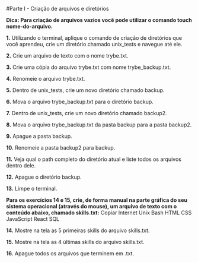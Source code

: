 #Parte I - Criação de arquivos e diretórios

**Dica: Para criação de arquivos vazios você pode utilizar o comando touch nome-do-arquivo.**

**1.** Utilizando o terminal, aplique o comando de criação de diretórios que você aprendeu, crie um diretório chamado unix_tests e navegue até ele.

**2.** Crie um arquivo de texto com o nome trybe.txt.

**3.** Crie uma cópia do arquivo trybe.txt com nome trybe_backup.txt.

**4.** Renomeie o arquivo trybe.txt.

**5.** Dentro de unix_tests, crie um novo diretório chamado backup.

**6.** Mova o arquivo trybe_backup.txt para o diretório backup.

**7.** Dentro de unix_tests, crie um novo diretório chamado backup2.

**8.** Mova o arquivo trybe_backup.txt da pasta backup para a pasta backup2.

**9.** Apague a pasta backup.

**10.** Renomeie a pasta backup2 para backup.

**11.** Veja qual o path completo do diretório atual e liste todos os arquivos dentro dele.

**12.** Apague o diretório backup.

**13.** Limpe o terminal.

**Para os exercícios 14 e 15, crie, de forma manual na parte gráfica do seu sistema operacional (através do mouse), um arquivo de texto com o conteúdo abaixo, chamado skills.txt:**
Copiar
Internet
Unix
Bash
HTML
CSS
JavaScript
React
SQL

**14.** Mostre na tela as 5 primeiras skills do arquivo skills.txt.

**15.** Mostre na tela as 4 últimas skills do arquivo skills.txt.

**16.** Apague todos os arquivos que terminem em .txt.
